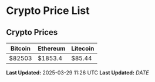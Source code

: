 # Crypto Price List

## Crypto Prices
| Bitcoin | Ethereum | Litecoin |
| ------- | -------- | -------- |
| $82503 | $1853.4 | $85.44 |
**Last Updated:** 2025-03-29 11:26 UTC
**Last Updated:** $DATE$
